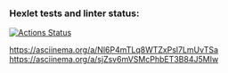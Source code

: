 ### Hexlet tests and linter status:
[![Actions Status](https://github.com/mikerockin/python-project-lvl1/workflows/hexlet-check/badge.svg)](https://github.com/mikerockin/python-project-lvl1/actions)

https://asciinema.org/a/Nl6P4mTLq8WTZxPsl7LmUvTSa
https://asciinema.org/a/sjZsv6mVSMcPhbET3B84J5MIw
